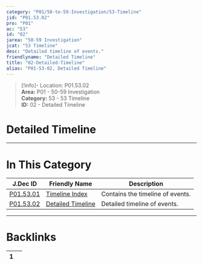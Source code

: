 ```yaml
---  
category: "P01/50-to-59-Investigation/53-Timeline"  
jid: "P01.53.02"  
pro: "P01"  
ac: "53"  
id: "02"  
jarea: "50-59 Investigation"  
jcat: "53 Timeline"  
desc: "Detailed timeline of events."  
friendlyname: "Detailed Timeline"  
title: "02-Detailed-Timeline"  
alias: "P01-53-02, Detailed Timeline"  
---  
```

>[!info]- Location: P01.53.02  
>**Area:** P01 - 50-59 Investigation  
>**Category:** 53 - 53 Timeline  
>**ID:** 02 - Detailed Timeline  
  
# Detailed Timeline  
  
  
  
  
  
  
---  
# In This Category  
  
| J.Dec ID                                                                                     | Friendly Name                                                                                        | Description                      |  
| -------------------------------------------------------------------------------------------- | ---------------------------------------------------------------------------------------------------- | -------------------------------- |  
| [P01.53.01](./index.md#)                | [Timeline Index](./index.md#)                   | Contains the timeline of events. |  
| [P01.53.02](02-Detailed-Timeline.md#) | [Detailed Timeline](02-Detailed-Timeline.md#) | Detailed timeline of events.     |  
  
  
---  
# Backlinks  
<div><table class="dataview table-view-table"><thead class="table-view-thead"><tr class="table-view-tr-header"><th class="table-view-th"><span></span><span class="dataview small-text">1</span></th><th class="table-view-th"><span></span></th></tr></thead><tbody class="table-view-tbody"></tbody></table></div>